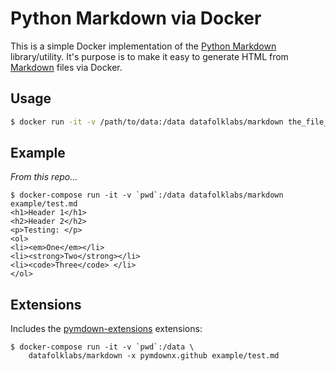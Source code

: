 # Python Markdown via Docker

This is a simple Docker implementation of the [Python Markdown](https://pypi.python.org/pypi/Markdown) library/utility.  It's purpose is to make it easy to generate HTML from [Markdown](https://daringfireball.net/projects/markdown/) files via Docker.

## Usage

```bash
$ docker run -it -v /path/to/data:/data datafolklabs/markdown the_file_name.md
```

## Example

*From this repo...*

```
$ docker-compose run -it -v `pwd`:/data datafolklabs/markdown example/test.md
<h1>Header 1</h1>
<h2>Header 2</h2>
<p>Testing: </p>
<ol>
<li><em>One</em></li>
<li><strong>Two</strong></li>
<li><code>Three</code> </li>
</ol>
```

## Extensions

Includes the [pymdown-extensions](http://facelessuser.github.io/pymdown-extensions/) extensions:

```
$ docker-compose run -it -v `pwd`:/data \
    datafolklabs/markdown -x pymdownx.github example/test.md
```
